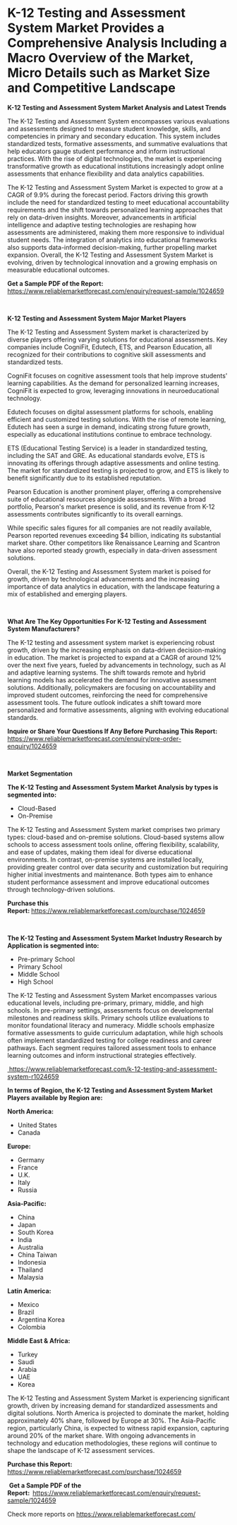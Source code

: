 <p><h1>K-12 Testing and Assessment System Market Provides a Comprehensive Analysis Including a Macro Overview of the Market, Micro Details such as Market Size and Competitive Landscape</h1></p><p><strong>K-12 Testing and Assessment System Market Analysis and Latest Trends</strong></p>
<p><p>The K-12 Testing and Assessment System encompasses various evaluations and assessments designed to measure student knowledge, skills, and competencies in primary and secondary education. This system includes standardized tests, formative assessments, and summative evaluations that help educators gauge student performance and inform instructional practices. With the rise of digital technologies, the market is experiencing transformative growth as educational institutions increasingly adopt online assessments that enhance flexibility and data analytics capabilities.</p><p>The K-12 Testing and Assessment System Market is expected to grow at a CAGR of 9.9% during the forecast period. Factors driving this growth include the need for standardized testing to meet educational accountability requirements and the shift towards personalized learning approaches that rely on data-driven insights. Moreover, advancements in artificial intelligence and adaptive testing technologies are reshaping how assessments are administered, making them more responsive to individual student needs. The integration of analytics into educational frameworks also supports data-informed decision-making, further propelling market expansion. Overall, the K-12 Testing and Assessment System Market is evolving, driven by technological innovation and a growing emphasis on measurable educational outcomes.</p></p>
<p><strong>Get a Sample PDF of the Report:&nbsp;</strong> <a href="https://www.reliablemarketforecast.com/enquiry/request-sample/1024659?utm_campaign=2739&utm_medium=2&utm_source=Github&utm_content=ia&utm_term=11032025&utm_id=k-12-testing-and-assessment-system">https://www.reliablemarketforecast.com/enquiry/request-sample/1024659</a></p>
<p>&nbsp;</p>
<p><strong>K-12 Testing and Assessment System Major Market Players</strong></p>
<p><p>The K-12 Testing and Assessment System market is characterized by diverse players offering varying solutions for educational assessments. Key companies include CogniFit, Edutech, ETS, and Pearson Education, all recognized for their contributions to cognitive skill assessments and standardized tests.</p><p>CogniFit focuses on cognitive assessment tools that help improve students' learning capabilities. As the demand for personalized learning increases, CogniFit is expected to grow, leveraging innovations in neuroeducational technology.</p><p>Edutech focuses on digital assessment platforms for schools, enabling efficient and customized testing solutions. With the rise of remote learning, Edutech has seen a surge in demand, indicating strong future growth, especially as educational institutions continue to embrace technology.</p><p>ETS (Educational Testing Service) is a leader in standardized testing, including the SAT and GRE. As educational standards evolve, ETS is innovating its offerings through adaptive assessments and online testing. The market for standardized testing is projected to grow, and ETS is likely to benefit significantly due to its established reputation.</p><p>Pearson Education is another prominent player, offering a comprehensive suite of educational resources alongside assessments. With a broad portfolio, Pearson's market presence is solid, and its revenue from K-12 assessments contributes significantly to its overall earnings.</p><p>While specific sales figures for all companies are not readily available, Pearson reported revenues exceeding $4 billion, indicating its substantial market share. Other competitors like Renaissance Learning and Scantron have also reported steady growth, especially in data-driven assessment solutions. </p><p>Overall, the K-12 Testing and Assessment System market is poised for growth, driven by technological advancements and the increasing importance of data analytics in education, with the landscape featuring a mix of established and emerging players.</p></p>
<p>&nbsp;</p>
<p><strong>What Are The Key Opportunities For K-12 Testing and Assessment System Manufacturers?</strong></p>
<p><p>The K-12 testing and assessment system market is experiencing robust growth, driven by the increasing emphasis on data-driven decision-making in education. The market is projected to expand at a CAGR of around 12% over the next five years, fueled by advancements in technology, such as AI and adaptive learning systems. The shift towards remote and hybrid learning models has accelerated the demand for innovative assessment solutions. Additionally, policymakers are focusing on accountability and improved student outcomes, reinforcing the need for comprehensive assessment tools. The future outlook indicates a shift toward more personalized and formative assessments, aligning with evolving educational standards.</p></p>
<p><strong>Inquire or Share Your Questions If Any Before Purchasing This Report:</strong> <a href="https://www.reliablemarketforecast.com/enquiry/pre-order-enquiry/1024659?utm_campaign=2739&utm_medium=2&utm_source=Github&utm_content=ia&utm_term=11032025&utm_id=k-12-testing-and-assessment-system">https://www.reliablemarketforecast.com/enquiry/pre-order-enquiry/1024659</a></p>
<p>&nbsp;</p>
<p><strong>Market Segmentation</strong></p>
<p><strong>The K-12 Testing and Assessment System Market Analysis by types is segmented into:</strong></p>
<p><ul><li>Cloud-Based</li><li>On-Premise</li></ul></p>
<p><p>The K-12 Testing and Assessment System market comprises two primary types: cloud-based and on-premise solutions. Cloud-based systems allow schools to access assessment tools online, offering flexibility, scalability, and ease of updates, making them ideal for diverse educational environments. In contrast, on-premise systems are installed locally, providing greater control over data security and customization but requiring higher initial investments and maintenance. Both types aim to enhance student performance assessment and improve educational outcomes through technology-driven solutions.</p></p>
<p><strong>Purchase this Report:&nbsp;</strong><a href="https://www.reliablemarketforecast.com/purchase/1024659?utm_campaign=2739&utm_medium=2&utm_source=Github&utm_content=ia&utm_term=11032025&utm_id=k-12-testing-and-assessment-system">https://www.reliablemarketforecast.com/purchase/1024659</a></p>
<p>&nbsp;</p>
<p><strong>The K-12 Testing and Assessment System Market Industry Research by Application is segmented into:</strong></p>
<p><ul><li>Pre-primary School</li><li>Primary School</li><li>Middle School</li><li>High School</li></ul></p>
<p><p>The K-12 Testing and Assessment System Market encompasses various educational levels, including pre-primary, primary, middle, and high schools. In pre-primary settings, assessments focus on developmental milestones and readiness skills. Primary schools utilize evaluations to monitor foundational literacy and numeracy. Middle schools emphasize formative assessments to guide curriculum adaptation, while high schools often implement standardized testing for college readiness and career pathways. Each segment requires tailored assessment tools to enhance learning outcomes and inform instructional strategies effectively.</p></p>
<p><a href="https://www.reliablemarketforecast.com/k-12-testing-and-assessment-system-r1024659?utm_campaign=2739&utm_medium=2&utm_source=Github&utm_content=ia&utm_term=11032025&utm_id=k-12-testing-and-assessment-system">&nbsp;https://www.reliablemarketforecast.com/k-12-testing-and-assessment-system-r1024659</a></p>
<p><strong>In terms of Region, the K-12 Testing and Assessment System Market Players available by Region are:</strong></p>
<p>
    <p> <strong> North America: </strong>
        <ul>
            <li>United States</li>
            <li>Canada</li>
        </ul>
        </p> 
    <p> <strong> Europe: </strong>
        <ul>
            <li>Germany</li>
            <li>France</li>
            <li>U.K.</li>
            <li>Italy</li>
            <li>Russia</li>
        </ul>
        </p> 
    <p> <strong> Asia-Pacific: </strong>
        <ul>
            <li>China</li>
            <li>Japan</li>
            <li>South Korea</li>
            <li>India</li>
            <li>Australia</li>
            <li>China Taiwan</li>
            <li>Indonesia</li>
            <li>Thailand</li>
            <li>Malaysia</li>
        </ul>
        </p> 
    <p> <strong> Latin America: </strong>
        <ul>
            <li>Mexico</li>
            <li>Brazil</li>
            <li>Argentina Korea</li>
            <li>Colombia</li>
        </ul>
        </p> 
    <p> <strong> Middle East & Africa: </strong>
        <ul>
            <li>Turkey</li>
            <li>Saudi</li>
            <li>Arabia</li>
            <li>UAE</li>
            <li>Korea</li>
        </ul>
    </p>
    </p>
<p><p>The K-12 Testing and Assessment System Market is experiencing significant growth, driven by increasing demand for standardized assessments and digital solutions. North America is projected to dominate the market, holding approximately 40% share, followed by Europe at 30%. The Asia-Pacific region, particularly China, is expected to witness rapid expansion, capturing around 20% of the market share. With ongoing advancements in technology and education methodologies, these regions will continue to shape the landscape of K-12 assessment services.</p></p>
<p><strong>Purchase this Report: </strong><a href="https://www.reliablemarketforecast.com/purchase/1024659?utm_campaign=2739&utm_medium=2&utm_source=Github&utm_content=ia&utm_term=11032025&utm_id=k-12-testing-and-assessment-system">https://www.reliablemarketforecast.com/purchase/1024659</a></p>
<p>&nbsp;<strong>Get a Sample PDF of the Report:&nbsp;&nbsp;</strong><a href="https://www.reliablemarketforecast.com/enquiry/request-sample/1024659?utm_campaign=2739&utm_medium=2&utm_source=Github&utm_content=ia&utm_term=11032025&utm_id=k-12-testing-and-assessment-system">https://www.reliablemarketforecast.com/enquiry/request-sample/1024659</a></p>
<p><strong></strong></p>
<p>Check more reports on <a href="https://www.reliablemarketforecast.com/?utm_campaign=2739&utm_medium=2&utm_source=Github&utm_content=ia&utm_term=11032025&utm_id=k-12-testing-and-assessment-system">https://www.reliablemarketforecast.com/</a></p>